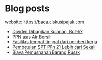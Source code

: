 # Blog posts

website: https://baca.diskusipajak.com

<!-- BLOG-POST-LIST:START -->
- [Dividen Dibagikan Bulanan, Boleh?](https://baca.diskusipajak.com/dividen-dibagikan-bulanan-boleh/)
- [PPN atas Air Bersih](https://baca.diskusipajak.com/ppn-atas-air-bersih/)
- [Fasilitas tempat tinggal dari pemberi kerja](https://baca.diskusipajak.com/fasilitas-tempat-tinggal-dari-pemberi-kerja/)
- [Pembetulan SPT PPh 21 Lebih dari Sekali](https://baca.diskusipajak.com/pembetulan-spt-pph-21-lebih-dari-sekali/)
- [Biaya Pemusnahan Barang Rusak](https://baca.diskusipajak.com/biaya-pemusnahan-barang-rusak/)
<!-- BLOG-POST-LIST:END -->

<!--
**kelaspajak/kelaspajak** is a ✨ _special_ ✨ repository because its `README.md` (this file) appears on your GitHub profile.

Here are some ideas to get you started:

- 🔭 I’m currently working on ...
- 🌱 I’m currently learning ...
- 👯 I’m looking to collaborate on ...
- 🤔 I’m looking for help with ...
- 💬 Ask me about ...
- 📫 How to reach me: ...
- 😄 Pronouns: ...
- ⚡ Fun fact: ...
-->
